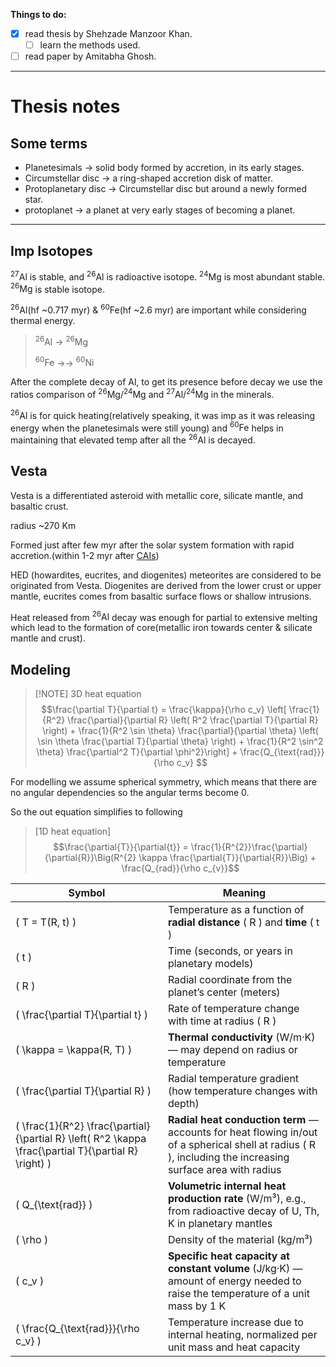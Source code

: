 
**Things to do:** 

- [x] read thesis by Shehzade Manzoor Khan.
	- [ ] learn the methods used.
- [ ] read paper by Amitabha Ghosh.

-------------
# Thesis notes

## Some terms

- Planetesimals -> solid body formed by accretion, in its early stages.
- Circumstellar disc -> a ring-shaped accretion disk of matter.
- Protoplanetary disc -> Circumstellar disc but around a newly formed star.
- protoplanet -> a planet at very early stages of becoming a planet. 


--------------


## Imp Isotopes

$^{27}\text{Al}$ is stable, and $^{26}\text{Al}$ is radioactive isotope.
$^{24}\text{Mg}$ is most abundant stable.
$^{26}\text{Mg}$ is stable isotope.

$^{26}\text{Al}$(hf ~0.717 myr) & $^{60}\text{Fe}$(hf ~2.6 myr) are important while considering thermal energy.

>$^{26}\text{Al}$ -> $^{26}\text{Mg}$ 
>
>$^{60}\text{Fe}$ ->-> $^{60}\text{Ni}$

After the complete decay of Al, to get its presence before decay we use the ratios comparison of $^{26}\text{Mg} / ^{24}\text{Mg}$ and $^{27}\text{Al} / ^{24}\text{Mg}$ in the minerals.

$^{26}\text{Al}$ is for quick heating(relatively speaking, it was imp as it was releasing energy when the planetesimals were still young) and $^{60}\text{Fe}$ helps in maintaining that elevated temp after all the $^{26}\text{Al}$ is decayed.


## Vesta

Vesta is a differentiated asteroid with metallic core, silicate mantle, and basaltic crust.

radius ~270 Km

Formed just after few myr after the solar system formation with rapid accretion.(within 1-2 myr after [CAIs](https://en.wikipedia.org/wiki/Calcium%E2%80%93aluminium-rich_inclusion))

HED (howardites, eucrites, and diogenites) meteorites are considered to be originated from Vesta. Diogenites are derived from the lower crust or upper mantle, eucrites comes from basaltic surface flows or shallow intrusions.

Heat released from $^{26}\text{Al}$ decay was enough for partial to extensive melting which lead to the formation of core(metallic iron towards center & silicate mantle and crust).


## Modeling


> [!NOTE] 3D heat equation
> $$\frac{\partial T}{\partial t} = \frac{\kappa}{\rho c_v} \left[
\frac{1}{R^2} \frac{\partial}{\partial R} \left( R^2 \frac{\partial T}{\partial R} \right) + \frac{1}{R^2 \sin \theta} \frac{\partial}{\partial \theta} \left( \sin \theta \frac{\partial T}{\partial \theta} \right) + \frac{1}{R^2 \sin^2 \theta} \frac{\partial^2 T}{\partial \phi^2}\right] + \frac{Q_{\text{rad}}}{\rho c_v} $$

For modelling we assume spherical symmetry, which means that there are no angular dependencies so the angular terms become 0.

So the out equation simplifies to following

> [1D heat equation]  
>$$\frac{\partial{T}}{\partial{t}} = \frac{1}{R^{2}}\frac{\partial}{\partial{R}}\Big(R^{2} \kappa \frac{\partial{T}}{\partial{R}}\Big) + \frac{Q_{rad}}{\rho c_{v}}$$

| Symbol                                                                                                  | Meaning                                                                                                                                                      |
| ------------------------------------------------------------------------------------------------------- | ------------------------------------------------------------------------------------------------------------------------------------------------------------ |
| \( T = T(R, t) \)                                                                                       | Temperature as a function of **radial distance** \( R \) and **time** \( t \)                                                                                |
| \( t \)                                                                                                 | Time (seconds, or years in planetary models)                                                                                                                 |
| \( R \)                                                                                                 | Radial coordinate from the planet’s center (meters)                                                                                                          |
| \( \frac{\partial T}{\partial t} \)                                                                     | Rate of temperature change with time at radius \( R \)                                                                                                       |
| \( \kappa = \kappa(R, T) \)                                                                             | **Thermal conductivity** (W/m·K) — may depend on radius or temperature                                                                                       |
| \( \frac{\partial T}{\partial R} \)                                                                     | Radial temperature gradient (how temperature changes with depth)                                                                                             |
| \( \frac{1}{R^2} \frac{\partial}{\partial R} \left( R^2 \kappa \frac{\partial T}{\partial R} \right) \) | **Radial heat conduction term** — accounts for heat flowing in/out of a spherical shell at radius \( R \), including the increasing surface area with radius |
| \( Q_{\text{rad}} \)                                                                                    | **Volumetric internal heat production rate** (W/m³), e.g., from radioactive decay of U, Th, K in planetary mantles                                           |
| \( \rho \)                                                                                              | Density of the material (kg/m³)                                                                                                                              |
| \( c_v \)                                                                                               | **Specific heat capacity at constant volume** (J/kg·K) — amount of energy needed to raise the temperature of a unit mass by 1 K                              |
| \( \frac{Q_{\text{rad}}}{\rho c_v} \)                                                                   | Temperature increase due to internal heating, normalized per unit mass and heat capacity                                                                     |

